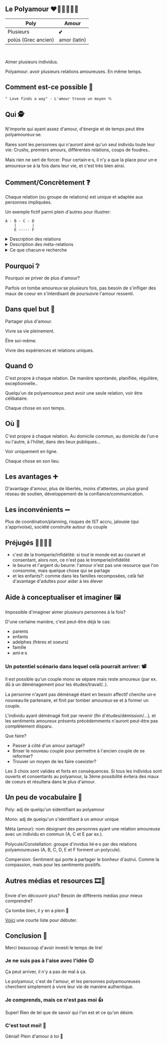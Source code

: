 ## Le Polyamour ❤️🧡💛💚💙💜

| Poly  |  Amour |
|---|---|
| Plusieurs  | 💕  |
| polús (Grec ancien) | amor (latin) |
</br>

Aimer plusieurs individus.

Polyamour: avoir plusieurs relations amoureuses. En même temps.

## Comment est-ce possible 🤔

```
" Love finds a way" - L'amour trouve un moyen 💘
```

## Qui 🕵

N'importe qui ayant assez d'amour, d'énergie et de temps peut être polyamoureux⸱se.

Rares sont les personnes qui n'auront aimé qu'un seul individu toute leur vie:
Crushs, premiers amours, différentes relations, coups de foudres..

Mais rien ne sert de forcer.
Pour certain⸱e⸱s, il n'y a que la place pour un⸱e amoureux⸱se à la fois dans leur vie, et c'est très bien ainsi.

## Comment/Concrètement ❓

Chaque relation (ou groupe de relations) est unique et adaptée aux personnes impliquées.

Un exemple fictif parmi plein d'autres pour illustrer:

```
A - B - C - D
    |       |
    E ----- F
```
<details>
  <summary>Description des relations</summary>
  <ul>
<li>B et C sont marié⸱e⸱s, vivent la majorité du temps ensemble, et considèrent cette relation comme étant leur relation principale.</li>

<li>B et A se voient tous les vendredis soirs pour un rdv amoureux au restaurant avant d'aller au cinéma, et se retrouvent en moyenne une fois par mois pour une randonnée de groupe.</li>

<li>B et E ont une relation épistolaire à distance (échangent des lettres) et réservent un chalet 2 weekends par an pour passer du temps ensemble.</li>

<li>E et F vivent ensemble 1 semaine sur 2, comme F fait des aller-retours pour le travail. Les 2 ont pour projet d'adopter un enfant. Les 2 n'ont pas de relations sexuelles, F se considérant asexuel⸱le.</li>

<li>F et D se voient 1 semaine sur 2 (toujours le travail de F) et ont une relation romantique et platonique.</li>

<li>D et C ont une relation principalement sexuelle, mais partagent une très forte tendresse.</li>
  </ul>
</details>

<details>
  <summary>Description des méta-relations</summary>
  <ul>
<li>A et C sont ami⸱e⸱s</li>

<li>B et D jouent aux jeux vidéos ensemble</li>

<li>E a déjà parlé à A et C en ligne, mais ne les a jamais rencontré⸱e⸱s</li>

<li>F ressent de la jalousie, et n'aimerait pas savoir qui D et E fréquentent</li>
  </ul>
</details>

<details>
  <summary>Ce que chacun⸱e recherche</summary>
  <ul>
<li>A se considère aromantique et greysexuel⸱le, ainsi que mono, et ne cherche pas d'autre relation. A se réjouit de pouvoir aider B et C de s'occuper de leur futur bébé.</li>

<li>B est polysaturé⸱e (n'a pas la place/le temps/l'énergie/l'envie de voir d'autres personnes).</li>

<li>C fréquente les réseaux de rencontre et est ouvert⸱e à d'autres relations.</li>

<li>D et E ont chacun⸱e des relations ponctuelles et éphémères, et ne cherchent pas d'autres relations à long terme.</li>

<li>F se sent assez mono, et avoir une relation par lieu de vie lui suffit.</li>
  </ul>

</details> 


## Pourquoi ❔

Pourquoi se priver de plus d'amour?

Parfois on tombe amoureux⸱se plusieurs fois, pas besoin de s'infliger des maux de coeur en s'interdisant de poursuivre l'amour ressenti.

## Dans quel but 🥅

Partager plus d'amour.

Vivre sa vie pleinement.

Être soi-même.

Vivre des expériences et relations uniques.

## Quand ⏲

C'est propre à chaque relation. De manière spontanée, planifiée, régulière, exceptionnelle..

Quelqu'un de polyamoureux peut avoir une seule relation, voir être célibataire.

Chaque chose en son temps.

## Où 🧭

C'est propre à chaque relation. Au domicile commun, au domicile de l'un⸱e ou l'autre, à l'hôtel, dans des lieux publiques...

Voir uniquement en ligne.

Chaque chose en son lieu.

## Les avantages ➕

D'avantage d'amour, plus de libertés, moins d'attentes, un plus grand réseau de soutien, développement de la confiance/communication.

## Les inconvénients ➖

Plus de coordination/planning, risques de IST accru, jalousie (qui s'apprivoise), société construite autour du couple

## Préjugés 👩‍⚖️👨‍⚖️

- c'est de la tromperie/infidélité: si tout le monde est au courant et consentant, alors non, ce n'est pas le tromperie/infidélité
- le beurre et l'argent du beurre: l'amour n'est pas une resource que l'on consomme, mais quelque chose qui se partage
- et les enfants?: comme dans les familles recomposées, celà fait d'avantage d'adultes pour aider à les élever

## Aide à conceptualiser et imaginer 🖼

Impossible d'imaginer aimer plusieurs personnes à la fois?

D'une certaine manière, c'est peut-être déjà le cas:
- parents
- enfants
- adelphes (frères et soeurs)
- famille
- ami⸱e⸱s

### Un potentiel scénario dans lequel celà pourrait arriver: 📽

Il est possible qu'un couple mono se sépare mais reste amoureux (par ex. dû à un déménagement pour les études/travail/..).

La personne n'ayant pas déménagé étant en besoin affectif cherche un⸱e nouveau⸱lle partenaire, et finit par tomber amoureux⸱se et à former un couple.

L'individu ayant déménagé finit par revenir (fin d'études/démission/...), et les sentiments amoureux présents précédemments n'auront peut-être pas complètement disparu.

Que faire?
- Passer à côté d'un amour partagé?
- Briser le nouveau couple pour permettre à l'ancien couple de se reformer?
- Trouver un moyen de les faire coexister?

Les 3 choix sont valides et forts en conséquences.
Si tous les individus sont ouverts et consentants au polyamour, la 3ème possibilité évitera des maux de coeurs et résultera dans le plus d'amour.

## Un peu de vocabulaire 📔

Poly: adj de quelqu'un sidentifiant au polyamour

Mono: adj de quelqu'un s'identifiant à un amour unique

Méta (amour): nom désignant des personnes ayant une relation amoureuse avec un individu en commun (A, C et E par ex.).

Polycule/Constellation: groupe d'invidus lié⸱e⸱s par des relations polyamoureuses (A, B, C, D, E et F forment un polycule).

Compersion: Sentiment qui porte à partager le bonheur d'autrui. Comme la compassion, mais pour les sentiments positifs.

## Autres médias et resources 🎞📑

Envie d'en découvrir plus?
Besoin de différents médias pour mieux comprendre?

Ça tombe bien, il y en a plein 👼

[Voici](./resources.md) une courte liste pour débuter.


## Conclusion 🧮

Merci beaucoup d'avoir investi le temps de lire!

### Je ne suis pas à l'aise avec l'idée 😐

Ça peut arriver, il n'y a pas de mal à ça.

Le polyamour, c'est de l'amour, et les personnes polyamoureuses cherchent simplement à vivre leur vie de manière authentique.

### Je comprends, mais ce n'est pas moi 👍

Super! Rien de tel que de savoir qui l'on est et ce qu'on désire.

### C'est tout moi! 🥰

Génial! Plein d'amour à toi 💖
